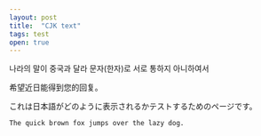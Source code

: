 ```yaml
---
layout: post
title:  "CJK text"
tags: test
open: true
---
```


나라의 말이 중국과 달라 문자(한자)로 서로 통하지 아니하여서

希望近日能得到您的回复。

これは日本語がどのように表示されるかテストするためのページです。

```
The quick brown fox jumps over the lazy dog.
```

